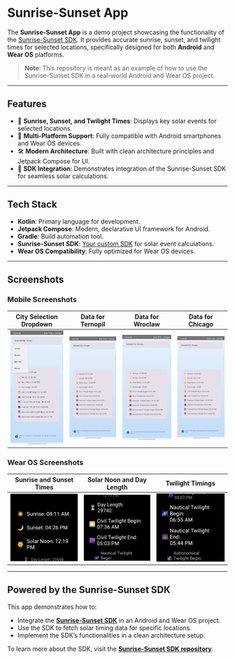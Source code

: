 # Sunrise-Sunset App  

The **Sunrise-Sunset App** is a demo project showcasing the functionality of the [Sunrise-Sunset SDK](https://github.com/RomanTsisyk/sunrise-sunset-sdk). It provides accurate sunrise, sunset, and twilight times for selected locations, specifically designed for both **Android** and **Wear OS** platforms.  

> **Note**: This repository is meant as an example of how to use the Sunrise-Sunset SDK in a real-world Android and Wear OS project.  

---

## **Features**  

- 🌅 **Sunrise, Sunset, and Twilight Times**: Displays key solar events for selected locations.  
- 📱 **Multi-Platform Support**: Fully compatible with Android smartphones and Wear OS devices.  
- 🛠️ **Modern Architecture**: Built with clean architecture principles and Jetpack Compose for UI.  
- 🔄 **SDK Integration**: Demonstrates integration of the Sunrise-Sunset SDK for seamless solar calculations.  

---

## Tech Stack  

- **Kotlin**: Primary language for development.  
- **Jetpack Compose**: Modern, declarative UI framework for Android.  
- **Gradle**: Build automation tool.  
- **Sunrise-Sunset SDK**: [Your custom SDK](https://github.com/RomanTsisyk/sunrise-sunset-sdk) for solar event calculations.  
- **Wear OS Compatibility**: Fully optimized for Wear OS devices.  

---

## **Screenshots**  

### **Mobile Screenshots**  
| **City Selection Dropdown**              | **Data for Ternopil**                   | **Data for Wroclaw**                   | **Data for Chicago**                    |  
|------------------------------------------|-----------------------------------------|-----------------------------------------|------------------------------------------|  
| ![City Selection](https://github.com/RomanTsisyk/sunrise-sunset-sdk/raw/main/demo-app/Screenshot/Screenshot_20241206_192236.png) | ![Ternopil](https://github.com/RomanTsisyk/sunrise-sunset-sdk/raw/main/demo-app/Screenshot/Screenshot_20241206_192225.png) | ![Wroclaw](https://github.com/RomanTsisyk/sunrise-sunset-sdk/raw/main/demo-app/Screenshot/Screenshot_20241206_192250.png) | ![Chicago](https://github.com/RomanTsisyk/sunrise-sunset-sdk/raw/main/demo-app/Screenshot/Screenshot_20241206_192300.png) |  

### **Wear OS Screenshots**  
| **Sunrise and Sunset Times**             | **Solar Noon and Day Length**           | **Twilight Timings**                   |  
|------------------------------------------|-----------------------------------------|-----------------------------------------|  
| ![Sunrise Sunset](https://github.com/RomanTsisyk/sunrise-sunset-sdk/raw/main/demo-app/Screenshot/Screenshot_20241228_221014.png) | ![Solar Noon](https://github.com/RomanTsisyk/sunrise-sunset-sdk/raw/main/demo-app/Screenshot/Screenshot_20241229_001459.png) | ![Twilight](https://github.com/RomanTsisyk/sunrise-sunset-sdk/raw/main/demo-app/Screenshot/Screenshot_20241229_001508.png) |  

---

## **Powered by the Sunrise-Sunset SDK**  

This app demonstrates how to:  
- Integrate the **[Sunrise-Sunset SDK](https://github.com/RomanTsisyk/sunrise-sunset-sdk)** in an Android and Wear OS project.  
- Use the SDK to fetch solar timing data for specific locations.  
- Implement the SDK’s functionalities in a clean architecture setup.  

To learn more about the SDK, visit the **[Sunrise-Sunset SDK repository](https://github.com/RomanTsisyk/sunrise-sunset-sdk)**.  
